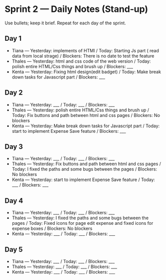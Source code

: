 # Sprint 2 — Daily Notes (Stand‑up)

Use bullets; keep it brief. Repeat for each day of the sprint.

## Day 1
- Tiana — Yesterday: implements of HTMl / Today: Starting Js part ( read data from local strage) / Blockers: There is no date to test the feature
- Thales — Yesterday: html and css code of the web version / Today: polish entire HTML/Css things and brush up / Blockers: ___
- Kenta — Yesterday: Fixing html design(edit badget) / Today: Make break down tasks for Javascript part / Blockers: ___

## Day 2
- Tiana — Yesterday: ___ / Today: ___ / Blockers: ___
- Thales — Yesterday: polish entire HTML/Css things and brush up / Today: Fix buttons and path between html and css pages / Blockers: No blockers
- Kenta — Yesterday: Make break down tasks for Javascript part / Today: start to implement Expense Save feature / Blockers: ___

## Day 3
- Tiana — Yesterday: ___ / Today: ___ / Blockers: ___
- Thales — Yesterday: Fix buttons and path between html and css pages / Today: I fixed the paths and some bugs between the pages / Blockers: No blockers
- Kenta — Yesterday: start to implement Expense Save feature / Today: ___ / Blockers: ___

## Day 4
- Tiana — Yesterday: ___ / Today: ___ / Blockers: ___
- Thales — Yesterday: I fixed the paths and some bugs between the pages / Today: Fixed icons for page edit expense and fixed icons for expense boxes / Blockers: No blockers
- Kenta — Yesterday: ___ / Today: ___ / Blockers: ___

## Day 5
- Tiana — Yesterday: ___ / Today: ___ / Blockers: ___
- Thales — Yesterday: ___ / Today: ___ / Blockers: ___
- Kenta — Yesterday: ___ / Today: ___ / Blockers: ___
